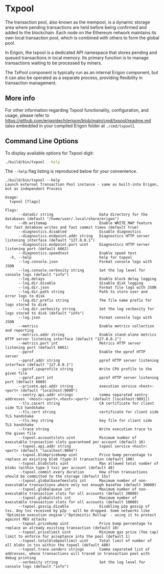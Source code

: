 # Txpool

The transaction pool, also known as the mempool, is a dynamic storage area where pending transactions are held before being confirmed and added to the blockchain. Each node on the Ethereum network maintains its own local transaction pool, which is combined with others to form the global pool.

In Erigon, the txpool is a dedicated API namespace that stores pending and queued transactions in local memory. Its primary function is to manage transactions waiting to be processed by miners. 

The TxPool component is typically run as an internal Erigon component, but it can also be operated as a separate process, providing flexibility in transaction management.

## More info

For other information regarding Txpool functionality, configuration, and usage, please refer to <https://github.com/erigontech/erigon/blob/main/cmd/txpool/readme.md> (also embedded in your compiled Erigon folder at `./cmd/txpool`).

## Command Line Options

To display available options for Txpool digit:

```bash
./build/bin/txpool --help
```

The `--help` flag listing is reproduced below for your convenience.

```
./build/bin/txpool --help
Launch external Transaction Pool instance - same as built-into Erigon, but as independent Process

Usage:
  txpool [flags]

Flags:
      --datadir string                     Data directory for the databases (default "/home/user/.local/share/erigon")
      --db.writemap                        Enable WRITE_MAP feature for fast database writes and fast commit times (default true)
      --diagnostics.disabled               Disable diagnostics
      --diagnostics.endpoint.addr string   Diagnostics HTTP server listening interface (default "127.0.0.1")
      --diagnostics.endpoint.port uint     Diagnostics HTTP server listening port (default 6062)
      --diagnostics.speedtest              Enable speed test
  -h, --help                               help for txpool
      --log.console.json                   Format console logs with JSON
      --log.console.verbosity string       Set the log level for console logs (default "info")
      --log.delays                         Enable block delay logging
      --log.dir.disable                    disable disk logging
      --log.dir.json                       Format file logs with JSON
      --log.dir.path string                Path to store user and error logs to disk
      --log.dir.prefix string              The file name prefix for logs stored to disk
      --log.dir.verbosity string           Set the log verbosity for logs stored to disk (default "info")
      --log.json                           Format console logs with JSON
      --metrics                            Enable metrics collection and reporting
      --metrics.addr string                Enable stand-alone metrics HTTP server listening interface (default "127.0.0.1")
      --metrics.port int                   Metrics HTTP server listening port (default 6061)
      --pprof                              Enable the pprof HTTP server
      --pprof.addr string                  pprof HTTP server listening interface (default "127.0.0.1")
      --pprof.cpuprofile string            Write CPU profile to the given file
      --pprof.port int                     pprof HTTP server listening port (default 6060)
      --private.api.addr string            execution service <host>:<port> (default "localhost:9090")
      --sentry.api.addr strings            comma separated sentry addresses '<host>:<port>,<host>:<port>' (default [localhost:9091])
      --tls.cacert string                  CA certificate for client side TLS handshake
      --tls.cert string                    certificate for client side TLS handshake
      --tls.key string                     key file for client side TLS handshake
      --trace string                       Write execution trace to the given file
      --txpool.accountslots uint           Minimum number of executable transaction slots guaranteed per account (default 16)
      --txpool.api.addr string             txpool service <host>:<port> (default "localhost:9094")
      --txpool.blobpricebump uint          Price bump percentage to replace an existing blob (type-3) transaction (default 100)
      --txpool.blobslots uint              Max allowed total number of blobs (within type-3 txs) per account (default 48)
      --txpool.commit.every duration       How often transactions should be committed to the storage (default 15s)
      --txpool.globalbasefeeslots int      Maximum number of non-executable transactions where only not enough baseFee (default 30000)
      --txpool.globalqueue int             Maximum number of non-executable transaction slots for all accounts (default 30000)
      --txpool.globalslots int             Maximum number of executable transaction slots for all accounts (default 10000)
      --txpool.gossip.disable              Disabling p2p gossip of txs. Any txs received by p2p - will be dropped. Some networks like 'Optimism execution engine'/'Optimistic Rollup' - using it to protect against MEV attacks
      --txpool.pricebump uint              Price bump percentage to replace an already existing transaction (default 10)
      --txpool.pricelimit uint             Minimum gas price (fee cap) limit to enforce for acceptance into the pool (default 1)
      --txpool.totalblobpoollimit uint     Total limit of number of all blobs in txs within the txpool (default 480)
      --txpool.trace.senders strings       Comma separated list of addresses, whose transactions will traced in transaction pool with debug printing
      --verbosity string                   Set the log level for console logs (default "info")
```